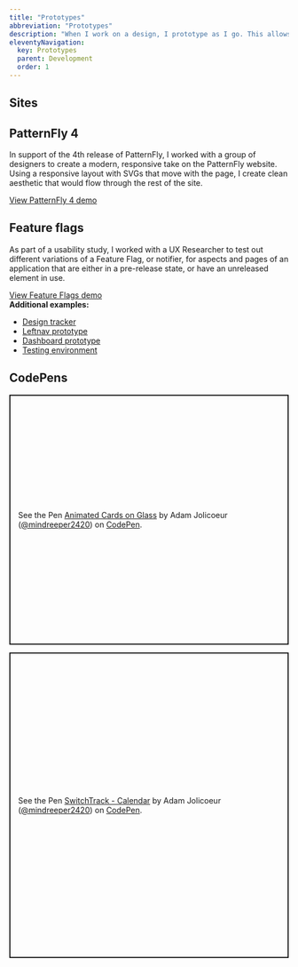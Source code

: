```yaml
---
title: "Prototypes"
abbreviation: "Prototypes"
description: "When I work on a design, I prototype as I go. This allows me to see what I'm doing in a working environment, while keeping expectations realistic."
eleventyNavigation:
  key: Prototypes
  parent: Development
  order: 1
---
```


<div class="mb-2 py-2 px-5 container">
  <h2 class="pb-2 border-bottom">
    Sites
  </h2>
  <div class="row g-4 py-5 row-cols-1 row-cols-lg-2">
    <div class="col d-flex align-items-start">
      <div>
        <h2>PatternFly 4</h2>
        <p>In support of the 4th release of PatternFly, I worked with a group of designers to create a modern, responsive take on the PatternFly website. Using a responsive layout with SVGs that move with the page, I create clean aesthetic that would flow through the rest of the site.</p>
        <a href="https://pf4testbench.netlify.app" class="btn btn-secondary" alt="Click to view the PatternFly 4 demo site">
          View PatternFly 4 demo
        </a>
      </div>
    </div>
    <div class="col d-flex align-items-start">
      <div>
        <h2>Feature flags</h2>
        <p>As part of a usability study, I worked with a UX Researcher to test out different variations of a Feature Flag, or notifier, for aspects and pages of an application that are either in a pre-release state, or have an unreleased element in use.</p>
        <a href="https://www.adamjolicoeur.com/feature-flag-prototype/" class="btn btn-secondary" alt="Click to view the Feature Flags demo site">
          View Feature Flags demo
        </a>
      </div>
    </div>
  </div>
  <div class="row g-4 py-5 row-cols-1 row-cols-lg-2">
    <b>Additional examples:</b>
    <div class="col d-flex align-items-start">
      <ul class="fa-ul">
        <li><span class="fa-li"><i class="fas fa-external-link-alt"></i></span><a href="https://www.adamjolicoeur.com/design-tracker-template/" target="top">Design tracker</a></li>
        <li><span class="fa-li"><i class="fas fa-external-link-alt"></i></span><a href="https://www.adamjolicoeur.com/leftnav-prototype/" target="top">Leftnav prototype</a></li>
        <li><span class="fa-li"><i class="fas fa-external-link-alt"></i></span><a href="https://www.adamjolicoeur.com/DashboardPrototype/" target="top">Dashboard prototype</a></li>
        <li><span class="fa-li"><i class="fas fa-external-link-alt"></i></span><a href="https://www.adamjolicoeur.com/testing_environment/index.html" target="top">Testing environment</a></li>
      </ul>
    </div>
  </div>
</div>
<div class="mb-2 py-2 px-5 container">
  <h2 class="pb-2 border-bottom">
    CodePens
  </h2>
  <div class="row g-4 py-5 row-cols-1">
    <p class="codepen" data-height="450" data-theme-id="38046" data-default-tab="result" data-user="mindreeper2420" data-slug-hash="XWNbJvp" style="height: 450px; box-sizing: border-box; display: flex; align-items: center; justify-content: center; border: 2px solid; margin: 1em 0; padding: 1em;" data-pen-title="Animated Cards on Glass">
      <span>See the Pen <a href="https://codepen.io/mindreeper2420/pen/XWNbJvp">
      Animated Cards on Glass</a> by Adam Jolicoeur (<a href="https://codepen.io/mindreeper2420">@mindreeper2420</a>)
      on <a href="https://codepen.io">CodePen</a>.</span>
    </p>
    <script async src="https://cpwebassets.codepen.io/assets/embed/ei.js"></script>
  </div>
  <div class="row g-4 py-5 row-cols-1">
    <p class="codepen" data-height="550" data-default-tab="result" data-slug-hash="NWjOzwm" data-user="mindreeper2420" style="height: 550px; box-sizing: border-box; display: flex; align-items: center; justify-content: center; border: 2px solid; margin: 1em 0; padding: 1em;">
      <span>See the Pen <a href="https://codepen.io/mindreeper2420/pen/NWjOzwm">
      SwitchTrack - Calendar</a> by Adam Jolicoeur (<a href="https://codepen.io/mindreeper2420">@mindreeper2420</a>)
      on <a href="https://codepen.io">CodePen</a>.</span>
    </p>
<script async src="https://cpwebassets.codepen.io/assets/embed/ei.js"></script>
<script async src="https://cpwebassets.codepen.io/assets/embed/ei.js"></script>
<script async src="https://cpwebassets.codepen.io/assets/embed/ei.js"></script>
  </div>
</div>
